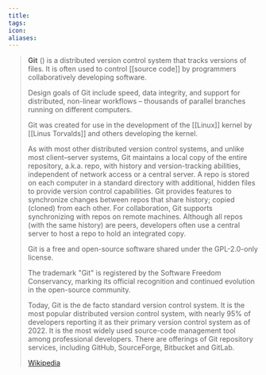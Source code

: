 ```yaml
---
title: 
tags: 
icon: 
aliases: 
---
```

> **Git** () is a distributed version control system that tracks versions of files. It is often used to control [[source code]] by programmers collaboratively developing  software.
>
> Design goals of Git include speed, data integrity, and support for distributed, non-linear workflows – thousands of parallel branches running on different computers. 
>
> Git was created for use in the development of the [[Linux]] kernel by [[Linus Torvalds]] and others developing the kernel. 
>
> As with most other distributed version control systems, and unlike most client–server systems, Git maintains a local copy of the entire repository, a.k.a. repo, with history and version-tracking abilities, independent of network access or a central server. A repo is stored on each computer in a standard directory with additional, hidden files to provide version control capabilities. Git provides features to synchronize changes between repos that share history; copied (cloned) from each other. For collaboration, Git supports synchronizing with repos on remote machines. Although all repos (with the same history) are peers, developers often use a central server to host a repo to hold an integrated copy. 
>
> Git is a free and open-source software shared under the GPL-2.0-only license.
>
> The trademark "Git" is registered by the Software Freedom Conservancy, marking its official recognition and continued evolution in the open-source community. 
>
> Today, Git is the de facto standard version control system. It is the most popular distributed version control system, with nearly 95% of developers reporting it as their primary version control system as of 2022. It is the most widely used source-code management tool among professional developers. There are offerings of Git repository services, including GitHub, SourceForge, Bitbucket and GitLab.
>
> [Wikipedia](https://en.wikipedia.org/wiki/Git)